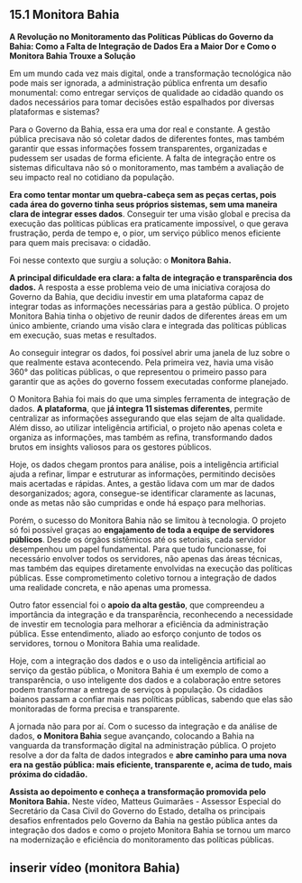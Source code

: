 ## 15.1 Monitora Bahia

**A Revolução no Monitoramento das Políticas Públicas do Governo da Bahia: Como a Falta de Integração de Dados Era a Maior Dor e Como o Monitora Bahia Trouxe a Solução**

Em um mundo cada vez mais digital, onde a transformação tecnológica não pode mais ser ignorada, a administração pública enfrenta um desafio monumental: como entregar serviços de qualidade ao cidadão quando os dados necessários para tomar decisões estão espalhados por diversas plataformas e sistemas?

Para o Governo da Bahia, essa era uma dor real e constante. A gestão pública precisava não só coletar dados de diferentes fontes, mas também garantir que essas informações fossem transparentes, organizadas e pudessem ser usadas de forma eficiente. A falta de integração entre os sistemas dificultava não só o monitoramento, mas também a avaliação de seu impacto real no cotidiano da população.

**Era como tentar montar um quebra-cabeça sem as peças certas, pois cada área do governo tinha seus próprios sistemas, sem uma maneira clara de integrar esses dados**. Conseguir ter uma visão global e precisa da execução das políticas públicas era praticamente impossível, o que gerava frustração, perda de tempo e, o pior, um serviço público menos eficiente para quem mais precisava: o cidadão.

Foi nesse contexto que surgiu a solução: o **Monitora Bahia.**

**A principal dificuldade era clara: a falta de integração e transparência dos dados.** A resposta a esse problema veio de uma iniciativa corajosa do Governo da Bahia, que decidiu investir em uma plataforma capaz de integrar todas as informações necessárias para a gestão pública. O projeto Monitora Bahia tinha o objetivo de reunir dados de diferentes áreas em um único ambiente, criando uma visão clara e integrada das políticas públicas em execução, suas metas e resultados.

Ao conseguir integrar os dados, foi possível abrir uma janela de luz sobre o que realmente estava acontecendo. Pela primeira vez, havia uma visão 360° das políticas públicas, o que representou o primeiro passo para garantir que as ações do governo fossem executadas conforme planejado.

O Monitora Bahia foi mais do que uma simples ferramenta de integração de dados. **A plataforma**, que **já integra 11 sistemas diferentes**, permite centralizar as informações assegurando que elas sejam de alta qualidade. Além disso, ao utilizar inteligência artificial, o projeto não apenas coleta e organiza as informações, mas também as refina, transformando dados brutos em insights valiosos para os gestores públicos.

Hoje, os dados chegam prontos para análise, pois a inteligência artificial ajuda a refinar, limpar e estruturar as informações, permitindo decisões mais acertadas e rápidas. Antes, a gestão lidava com um mar de dados desorganizados; agora, consegue-se identificar claramente as lacunas, onde as metas não são cumpridas e onde há espaço para melhorias.

Porém, o sucesso do Monitora Bahia não se limitou à tecnologia. O projeto só foi possível graças ao **engajamento de toda a equipe de servidores públicos**. Desde os órgãos sistêmicos até os setoriais, cada servidor desempenhou um papel fundamental. Para que tudo funcionasse, foi necessário envolver todos os servidores, não apenas das áreas técnicas, mas também das equipes diretamente envolvidas na execução das políticas públicas. Esse comprometimento coletivo tornou a integração de dados uma realidade concreta, e não apenas uma promessa.

Outro fator essencial foi o **apoio da alta gestão**, que compreendeu a importância da integração e da transparência, reconhecendo a necessidade de investir em tecnologia para melhorar a eficiência da administração pública. Esse entendimento, aliado ao esforço conjunto de todos os servidores, tornou o Monitora Bahia uma realidade.

Hoje, com a integração dos dados e o uso da inteligência artificial ao serviço da gestão pública, o Monitora Bahia é um exemplo de como a transparência, o uso inteligente dos dados e a colaboração entre setores podem transformar a entrega de serviços à população. Os cidadãos baianos passam a confiar mais nas políticas públicas, sabendo que elas são monitoradas de forma precisa e transparente.

A jornada não para por aí. Com o sucesso da integração e da análise de dados, **o Monitora Bahia** segue avançando, colocando a Bahia na vanguarda da transformação digital na administração pública. O projeto resolve a dor da falta de dados integrados e **abre caminho para uma nova era na gestão pública: mais eficiente, transparente e, acima de tudo, mais próxima do cidadão.**

**Assista ao depoimento e conheça a transformação promovida pelo Monitora Bahia.**
Neste vídeo, Matteus Guimarães - Assessor Especial do Secretário da Casa Civil do Governo do Estado, detalha os principais desafios enfrentados pelo Governo da Bahia na gestão pública antes da integração dos dados e como o projeto Monitora Bahia se tornou um marco na modernização e eficiência do monitoramento das políticas públicas.

## inserir vídeo (monitora Bahia)
